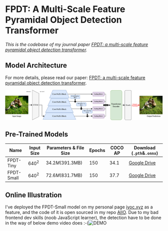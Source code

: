 # FPDT: A Multi-Scale Feature Pyramidal Object Detection Transformer

*This is the codebase of my journal paper [FPDT: a multi-scale feature pyramidal object detection transformer](https://doi.org/10.1117/1.JRS.17.026510).*

## Model Architecture

For more details, please read our paper: [FPDT: a multi-scale feature pyramidal object detection transformer](https://doi.org/10.1117/1.JRS.17.026510).

![Overall Architecture](./.github/architecture.png)

## Pre-Trained Models

| Name       | Input Size | Parameters & File Size | Epochs | COCO AP | Download (`.pth`&`.onnx`)                                    |
| ---------- | ---------- | ---------------------- | ------ | ------- | ------------------------------------------------------------ |
| FPDT-Tiny  | $640^2$    | $34.2 M$(391.3MB)      | $150$  | $34.1$  | [Google Drive](https://drive.google.com/drive/folders/1AqhIonqlklbfo-B8nPWX3nHVpT580Znu?usp=sharing) |
| FPDT-Small | $640^2$    | $72.6M$(831.7MB)       | $150$  | $37.7$  | [Google Drive](https://drive.google.com/drive/folders/15-ateU6yni6etBe180E_gbNrCP2pl9Ku?usp=sharing) |

## Online Illustration

I've deployed the FPDT-Small model on my personal page [iyoc.xyz](https://iyoc.xyz/#/object-detection) as a feature, and the code of it is open sourced in my repo [AIIO](https://github.com/YOCdot/AIIO). Due to my bad frontend dev skills (noob JavaScript learner), the detection have to be done in the way of below demo video does :-(![DEMO](./.github/demo.gif)

